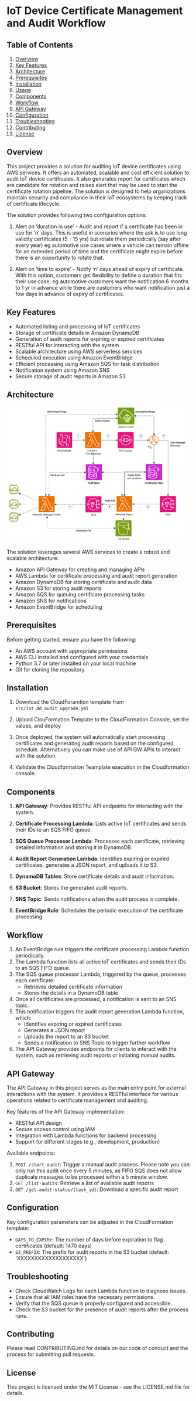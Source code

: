 # IoT Device Certificate Management and Audit Workflow

## Table of Contents
1. [Overview](#overview)
2. [Key Features](#key-features)
3. [Architecture](#architecture)
4. [Prerequisites](#prerequisites)
5. [Installation](#installation)
6. [Usage](#usage)
7. [Components](#components)
8. [Workflow](#workflow)
9. [API Gateway](#api-gateway)
10. [Configuration](#configuration)
11. [Troubleshooting](#troubleshooting)
12. [Contributing](#contributing)
13. [License](#license)

## Overview

This project provides a solution for auditing IoT device certificates using AWS services. It offers an automated, scalable and cost efficient solution to audit IoT device certificates. It also generates report for certificates which are candidate for rotation and raises alert that may be used to start the certificate rotation pipeline. The solution is designed to help organizations maintain security and compliance in their IoT ecosystems by keeping track of certificate lifecycle.

The solution provides following two configuration options:  


1. Alert on ‘duration in use’  -  Audit and report if a certificate has been in use for ‘n’ days. This is useful in scenarios where the ask is to use long validity certificates (5 - 15 yrs) but rotate them periodically (say after every year) eg automotive use cases where a vehicle can remain offline for an extended period of time and the certificate might expire before there is an opportunity to rotate that.

2. Alert on ‘time to expire’ - Notify ‘n’ days ahead of expiry of certificate. With this option, customers get flexibility to define a duration that fits their use case, eg automotive customers want the notification 6 months to 1 yr in advance while there are customers who want notification just a few days in advance of expiry of certificates. 

## Key Features

- Automated listing and processing of IoT certificates
- Storage of certificate details in Amazon DynamoDB
- Generation of audit reports for expiring or expired certificates
- RESTful API for interacting with the system
- Scalable architecture using AWS serverless services
- Scheduled execution using Amazon EventBridge
- Efficient processing using Amazon SQS for task distribution
- Notification system using Amazon SNS
- Secure storage of audit reports in Amazon S3

## Architecture

![Architecture Diagram](architecture/diagram.png)

The solution leverages several AWS services to create a robust and scalable architecture:

- Amazon API Gateway for creating and managing APIs
- AWS Lambda for certificate processing and audit report generation
- Amazon DynamoDB for storing certificate and audit data
- Amazon S3 for storing audit reports
- Amazon SQS for queuing certificate processing tasks
- Amazon SNS for notifications
- Amazon EventBridge for scheduling

## Prerequisites

Before getting started, ensure you have the following:

- An AWS account with appropriate permissions
- AWS CLI installed and configured with your credentials
- Python 3.7 or later installed on your local machine
- Git for cloning the repository

## Installation

1. Download the CloudForamtion template from `src/iot_dd_audit_upgrade.yml`

2. Upload ClouFormation Template to the CloudFormation Console, set the values, and deploy

3. Once deployed, the system will automatically start processing certificates and generating audit reports based on the configured schedule. Alternatively you can make use of API GW APIs to interact with the solution.

4. Vailidate the Cloudformation Teamplate execution in the Cloudformation console.


## Components

1. **API Gateway**: Provides RESTful API endpoints for interacting with the system.

2. **Certificate Processing Lambda**: Lists active IoT certificates and sends their IDs to an SQS FIFO queue.

3. **SQS Queue Processor Lambda**: Processes each certificate, retrieving detailed information and storing it in DynamoDB.

4. **Audit Report Generation Lambda**: Identifies expiring or expired certificates, generates a JSON report, and uploads it to S3.

5. **DynamoDB Tables**: Store certificate details and audit information.

6. **S3 Bucket**: Stores the generated audit reports.

7. **SNS Topic**: Sends notifications when the audit process is complete.

8. **EventBridge Rule**: Schedules the periodic execution of the certificate processing.


## Workflow

1. An EventBridge rule triggers the certificate processing Lambda function periodically.
2. The Lambda function lists all active IoT certificates and sends their IDs to an SQS FIFO queue.
3. The SQS queue processor Lambda, triggered by the queue, processes each certificate:
   - Retrieves detailed certificate information
   - Stores the details in a DynamoDB table
4. Once all certificates are processed, a notification is sent to an SNS topic.
5. This notification triggers the audit report generation Lambda function, which:
   - Identifies expiring or expired certificates
   - Generates a JSON report
   - Uploads the report to an S3 bucket
   - Sends a notification to SNS Topic to trigger further workflow
6. The API Gateway provides endpoints for clients to interact with the system, such as retrieving audit reports or initiating manual audits.

## API Gateway

The API Gateway in this project serves as the main entry point for external interactions with the system. It provides a RESTful interface for various operations related to certificate management and auditing.

Key features of the API Gateway implementation:

- RESTful API design
- Secure access control using IAM
- Integration with Lambda functions for backend processing
- Support for different stages (e.g., development, production)

Available endpoints:

1. `POST /start-audit`: Trigger a manual audit process. Please note you can only run this audit once every 5 minutes, as FIFO SQS does not allow duplicate messages to be processed within a 5 minute window.
2. `GET /list-audits`: Retrieve a list of available audit reports
3. `GET /get-audit-status/{task_id}`: Download a specific audit report

## Configuration

Key configuration parameters can be adjusted in the CloudFormation template:

- `DAYS_TO_EXPIRY`: The number of days before expiration to flag certificates (default: 1470 days)
- `S3_PREFIX`: The prefix for audit reports in the S3 bucket (default: 'XXXXXXXXXXXXXXXXXXX')


## Troubleshooting

- Check CloudWatch Logs for each Lambda function to diagnose issues.
- Ensure that all IAM roles have the necessary permissions.
- Verify that the SQS queue is properly configured and accessible.
- Check the S3 bucket for the presence of audit reports after the process runs.

## Contributing

Please read CONTRIBUTING.md for details on our code of conduct and the process for submitting pull requests.

## License

This project is licensed under the MIT License - see the LICENSE.md file for details.
